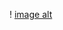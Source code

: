 ! [image alt](https://github.com/EDThomasdave/LocalKart/blob/4ed65b34699a73d98d0ff2a88ecc86071882bfa2/github_first_page.jpg)
